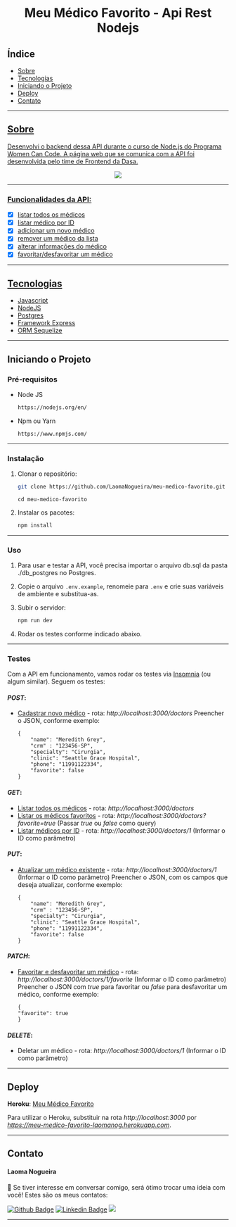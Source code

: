 <h1 align="center"> Meu Médico Favorito - Api Rest Nodejs </h1>

## Índice

- <a href="#sobre">Sobre
- <a href="#tecnologias">Tecnologias
- <a href="#iniciando-projeto">Iniciando o Projeto
- <a href="#deploy">Deploy
- <a href="#contato">Contato

<hr>

<h2 id="sobre">Sobre</h2>

<p align="left">Desenvolvi o backend dessa API durante o curso de Node.js do Programa Women Can Code. A página web que se comunica com a API foi desenvolvida pelo time de Frontend da Dasa.
</p>

<p align="center">
<img src="http://img.shields.io/static/v1?label=STATUS&message= EM%20DESENVOLVIMENTO &color=&style=for-the-badge"/>
</p>

<hr>

### Funcionalidades da API:

- [x] listar todos os médicos
- [x] listar médico por ID
- [x] adicionar um novo médico
- [x] remover um médico da lista
- [x] alterar informações do médico
- [x] favoritar/desfavoritar um médico

<hr>

<!-- TECHNOLOGIES -->

<h2 id="tecnologias">Tecnologias</h2>
  
  - [Javascript](https://developer.mozilla.org/pt-BR/docs/Web/JavaScript)
  - [NodeJS](https://nodejs.org/en/)
  - [Postgres](https://www.postgresql.org/)
  - [Framework Express](https://expressjs.com/pt-br/)
  - [ORM Sequelize](https://sequelize.org/)

<hr>

<h2 id="iniciando-projeto">Iniciando o Projeto</h2>

### Pré-requisitos

- Node JS

  ```sh
  https://nodejs.org/en/
  ```

- Npm ou Yarn

  ```sh
  https://www.npmjs.com/
  ```

<hr>


### Instalação

1. Clonar o repositório:

   ```sh
   git clone https://github.com/LaomaNogueira/meu-medico-favorito.git
   ```
   ```
   cd meu-medico-favorito
   ```

2. Instalar os pacotes:

   ```sh
   npm install
   ```
<hr>

### Uso

1. Para usar e testar a API, você precisa importar o arquivo db.sql da pasta ./db_postgres no Postgres.


2. Copie o arquivo `.env.example`, renomeie para `.env` e crie suas variáveis de ambiente e substitua-as.


3. Subir o servidor:

   ```sh
   npm run dev
   ```


4. Rodar os testes conforme indicado abaixo.

<hr>

### Testes

Com a API em funcionamento, vamos rodar os testes via [Insomnia](https://insomnia.rest/download) (ou algum similar). Seguem os testes:

#### *POST*:
- <u>Cadastrar novo médico</u> - rota: *http://localhost:3000/doctors*
    Preencher o JSON, conforme exemplo:
    ```
    {
        "name": "Meredith Grey",
        "crm" : "123456-SP",
        "specialty": "Cirurgia",
        "clinic": "Seattle Grace Hospital",
        "phone": "11991122334",
        "favorite": false
    }
    ```


#### *GET*:
- <u>Listar todos os médicos</u> - rota: *http://localhost:3000/doctors*
- <u>Listar os médicos favoritos</u> - rota: *http://localhost:3000/doctors?favorite=true* (Passar *true* ou *false* como query)
- <u>Listar médicos por ID</u> - rota: *http://localhost:3000/doctors/1* (Informar o ID como parâmetro)


#### *PUT*:
- <u>Atualizar um médico existente</u> - rota: *http://localhost:3000/doctors/1* (Informar o ID como parâmetro)
    Preencher o JSON, com os campos que deseja atualizar, conforme exemplo:
    ```
    {
        "name": "Meredith Grey",
        "crm" : "123456-SP",
        "specialty": "Cirurgia",
        "clinic": "Seattle Grace Hospital",
        "phone": "11991122334",
        "favorite": false
    }
    ```


#### *PATCH*:
- <u>Favoritar e desfavoritar um médico</u> - rota: *http://localhost:3000/doctors/1/favorite* (Informar o ID como parâmetro)
    Preencher o JSON com *true* para favoritar ou *false* para desfavoritar um médico, conforme exemplo:
    ```
    {
    "favorite": true
    }
    ```


#### *DELETE*:
- Deletar um médico - rota: *http://localhost:3000/doctors/1* (Informar o ID como parâmetro)

<hr>

<!-- DEPLOY -->

<h2 id="deploy">Deploy</h2>

**__Heroku__**: [Meu Médico Favorito](https://meu-medico-favorito-laomanog.herokuapp.com/) 

  Para utilizar o Heroku, substituir na rota *http://localhost:3000* por *https://meu-medico-favorito-laomanog.herokuapp.com*.

<hr>

<!-- CONTACT -->

<h2 id="contato">Contato</h2>

#### Laoma Nogueira

<p align="left"> 🤝 Se tiver interesse em conversar comigo, será ótimo trocar uma ideia com você! Estes são os meus contatos: </p>

[![Github Badge](https://img.shields.io/badge/-Github-000?style=flat-square&logo=Github&logoColor=white&link=https://github.com/LaomaNogueira)](https://github.com/LaomaNogueira)
[![Linkedin Badge](https://img.shields.io/badge/-LinkedIn-blue?style=flat-square&logo=Linkedin&logoColor=white&link=https://www.linkedin.com/in/laoma-nogueira/)](https://www.linkedin.com/in/laoma-nogueira/)
<a href="mailto:laomanogueira@gmail.com" alt="gmail" target="_blank">
<img src="https://img.shields.io/badge/-Gmail-FF0000?style=flat-square&labelColor=FF0000&logo=gmail&logoColor=white&link=mailto:laomanogueira@gmail.com" />
</a>
<hr>

